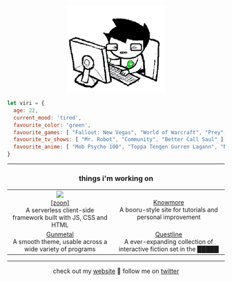 <p align="center"><img src="https://github.com/v1r1/imgs-with-transparent-backgrounds/blob/master/games/gifs/john_typing.gif?raw=true" height="200"></p>

```javascript
let viri = {
  age: 22,
  current_mood: 'tired',
  favourite_color: 'green',
  favourite_games: [ "Fallout: New Vegas", "World of Warcraft", "Prey", "NieR" ],
  favourite_tv_shows: [ "Mr. Robot", "Community", "Better Call Saul" ],
  favourite_anime: [ "Mob Psycho 100", "Toppa Tengen Gurren Lagann", "Nichijou" ],
}
```

<hr>

<h3 align="center">things i'm working on</h3>
<table>
  <tr>
    <td align="center"><a href="https://github.com/vuwnu/zoon"><img src="https://zoon.vuw.nu/favicon.png"><br>[zoon]</a><br>
      A serverless client-side framework built with JS, CSS and HTML</td>
    <td align="center"><a href="https://github.com/vuwnu/knowmore">Knowmore</a><br>
      A booru-style site for tutorials and personal improvement</td>
  </tr>
  <tr>
    <td align="center"><a href="https://github.com/vuwnu/gunmetal">Gunmetal</a><br>
      A smooth theme, usable across a wide variety of programs</td>
    <td align="center"><a href="https://github.com/vuwnu/questline">Questline</a><br>
      A ever-expanding collection of interactive fiction set in the █████</td>
  </tr>
</table>
  
<hr>

<p align="center">
  check out my <a href="https://viri.space">website</a> 🔷
  follow me on <a href="https://twitter.com/_viri_">twitter</a>
</p>
